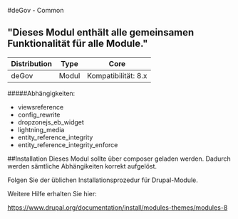 #deGov - Common
## "Dieses Modul enthält alle gemeinsamen Funktionalität für alle Module."

Distribution | Type | Core
--- | --- | ---
deGov | Modul |  Kompatibilität: 8.x

#####Abhängigkeiten:
  - viewsreference
  - config_rewrite
  - dropzonejs_eb_widget
  - lightning_media
  - entity_reference_integrity
  - entity_reference_integrity_enforce

##Installation
Dieses Modul sollte über composer geladen werden. Dadurch werden sämtliche Abhängikeiten korrekt aufgelöst.

Folgen Sie der üblichen Installationsprozedur für Drupal-Module.

Weitere Hilfe erhalten Sie hier:

https://www.drupal.org/documentation/install/modules-themes/modules-8
